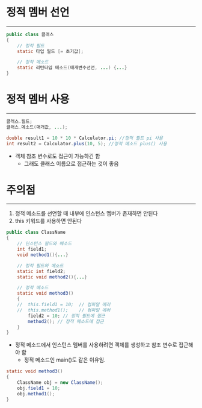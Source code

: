 # 정적 멤버 선언
---
```java
public class 클래스
{
	// 정적 필드
	static 타입 필드 [= 초기값];

	// 정적 메소드
	static 리턴타입 메소드(매개변수선언, ...) {...}
}
```

# 정적 멤버 사용
---
```java
클래스.필드;
클래스.메소드(매개값, ...);

double result1 = 10 * 10 * Calculator.pi; //정적 필드 pi 사용
int result2 = Calculator.plus(10, 5); //정적 메소드 plus() 사용
```
- 객체 참조 변수로도 접근이 가능하긴 함
	- 그래도 클래스 이름으로 접근하는 것이 좋음

# 주의점
---
1. 정적 메소드를 선언할 때 내부에 인스턴스 멤버가 존재하면 안된다
2. this 키워드를 사용하면 안된다
```java
public class ClassName
{
	// 인스턴스 필드와 메소드
	int field1;
	void method1(){...}

	// 정적 필드와 메소드
	static int field2;
	static void method2(){...}

	// 정적 메소드
	static void method3()
	{
	//	this.field1 = 10;  // 컴파일 에러
	//	this.method1();    // 컴파일 에러
		field2 = 10; // 정적 필드에 접근
		method2(); // 정적 메소드에 접근
	}
}
```

- 정적 메소드에서 인스턴스 멤버를 사용하려면 객체를 생성하고 참조 변수로 접근해야 함
	- 정적 메소드인 main()도 같은 이유임.
```java
static void method3()
{
	ClassName obj = new ClassName();
	obj.field1 = 10;
	obj.method1();
}
```